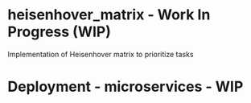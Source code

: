 # heisenhover_matrix - Work In Progress (WIP)
Implementation of Heisenhover matrix to prioritize tasks

# Deployment - microservices - WIP

